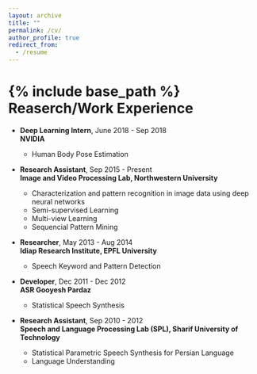 ```yaml
---
layout: archive
title: ""
permalink: /cv/
author_profile: true
redirect_from:
  - /resume
---
```


{% include base_path %}
Reaserch/Work Experience
======
* <b>Deep Learning Intern</b>, June 2018 - Sep 2018 <br/> <b>NVIDIA</b>
  * Human Body Pose Estimation

* <b>Research Assistant</b>, Sep 2015 - Present <br/> <b>Image and Video Processing Lab, Northwestern University</b>
  * Characterization and pattern recognition in image data using deep neural networks
  * Semi-supervised Learning
  * Multi-view Learning
  * Sequencial Pattern Mining


* <b>Researcher</b>, May 2013 - Aug 2014 <br/> <b>Idiap Research Institute, EPFL University</b>
  * Speech Keyword and Pattern Detection

* <b>Developer</b>, Dec 2011 - Dec 2012 <br/> <b>ASR Gooyesh Pardaz</b>
  * Statistical Speech Synthesis


* <b>Research Assistant</b>, Sep 2010 - 2012 <br/> <b>Speech and Language Processing Lab (SPL), Sharif University of Technology</b> 
  * Statistical Parametric Speech Synthesis for Persian Language
  * Language Understanding
